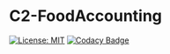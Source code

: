 # C2-FoodAccounting
[![License: MIT](https://img.shields.io/badge/License-MIT-yellow.svg)](https://github.com/safroalex/C2-FoodAccounting/blob/main/LICENSE)
[![Codacy Badge](https://app.codacy.com/project/badge/Grade/5fa36e0239174803b3999dbfe3e40569)](https://app.codacy.com/gh/safroalex/C2-FoodAccounting/dashboard?utm_source=gh&utm_medium=referral&utm_content=&utm_campaign=Badge_grade)
